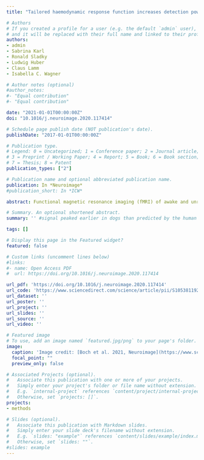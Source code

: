 ```yaml
---
title: "Tailored haemodynamic response function increases detection power of fMRI in awake dogs (Canis familiaris)"

# Authors
# If you created a profile for a user (e.g. the default `admin` user), write the username (folder name) here 
# and it will be replaced with their full name and linked to their profile.
authors:
- admin
- Sabrina Karl
- Ronald Sladky
- Ludwig Huber
- Claus Lamm
- Isabella C. Wagner

# Author notes (optional)
#author_notes:
#- "Equal contribution"
#- "Equal contribution"

date: "2021-01-01T00:00:00Z"
doi: "10.1016/j.neuroimage.2020.117414"

# Schedule page publish date (NOT publication's date).
publishDate: "2017-01-01T00:00:00Z"

# Publication type.
# Legend: 0 = Uncategorized; 1 = Conference paper; 2 = Journal article;
# 3 = Preprint / Working Paper; 4 = Report; 5 = Book; 6 = Book section;
# 7 = Thesis; 8 = Patent
publication_types: ["2"]

# Publication name and optional abbreviated publication name.
publication: In *Neuroimage*
#publication_short: In *ICW*

abstract: Functional magnetic resonance imaging (fMRI) of awake and unrestrained dogs (Canis familiaris) has been established as a novel opportunity for comparative neuroimaging, promising important insights into the evolutionary roots of human brain function and cognition. However, data processing and analysis pipelines are often derivatives of methodological standards developed for human neuroimaging, which may be problematic due to profound neurophysiological and anatomical differences between humans and dogs. Here, we explore whether dog fMRI studies would benefit from a tailored dog haemodynamic response function (HRF). In two independent experiments, dogs were presented with different visual stimuli. BOLD signal changes in the visual cortex during these experiments were used for (a) the identification and estimation of a tailored dog HRF, and (b) the independent validation of the resulting dog HRF estimate. Time course analyses revealed that the BOLD signal in the primary visual cortex peaked significantly earlier in dogs compared to humans, while being comparable in shape. Deriving a tailored dog HRF significantly improved the model fit in both experiments, compared to the canonical HRF used in human fMRI. Using the dog HRF yielded significantly increased activation during visual stimulation, extending from the occipital lobe to the caudal parietal cortex, the bilateral temporal cortex, into bilateral hippocampal and thalamic regions. In sum, our findings provide robust evidence for an earlier onset of the dog HRF in two visual stimulation paradigms, and suggest that using such an HRF will be important to increase fMRI detection power in canine neuroimaging. By providing the parameters of the tailored dog HRF and related code, we encourage and enable other researchers to validate whether our findings generalize to other sensory modalities and experimental paradigms.

# Summary. An optional shortened abstract.
summary: '' #signal peaked earlier in dogs than predicted by the human HRF.

tags: []

# Display this page in the Featured widget?
featured: false

# Custom links (uncomment lines below)
#links:
#- name: Open Access PDF
#  url: https://doi.org/10.1016/j.neuroimage.2020.117414

url_pdf: 'https://doi.org/10.1016/j.neuroimage.2020.117414'
url_code: 'https://www.sciencedirect.com/science/article/pii/S1053811920308995?via%3Dihub#sec0028'
url_dataset: ''
url_poster: ''
url_project: ''
url_slides: ''
url_source: ''
url_video: ''

# Featured image
# To use, add an image named `featured.jpg/png` to your page's folder. 
image:
  caption: 'Image credit: [Boch et al. 2021, Neuroimage](https://www.sciencedirect.com/science/article/pii/S1053811920308995?via%3Dihub#sec0028)'
  focal_point: ""
  preview_only: false

# Associated Projects (optional).
#   Associate this publication with one or more of your projects.
#   Simply enter your project's folder or file name without extension.
#   E.g. `internal-project` references `content/project/internal-project/index.md`.
#   Otherwise, set `projects: []`.
projects:
- methods

# Slides (optional).
#   Associate this publication with Markdown slides.
#   Simply enter your slide deck's filename without extension.
#   E.g. `slides: "example"` references `content/slides/example/index.md`.
#   Otherwise, set `slides: ""`.
#slides: example
---
```


